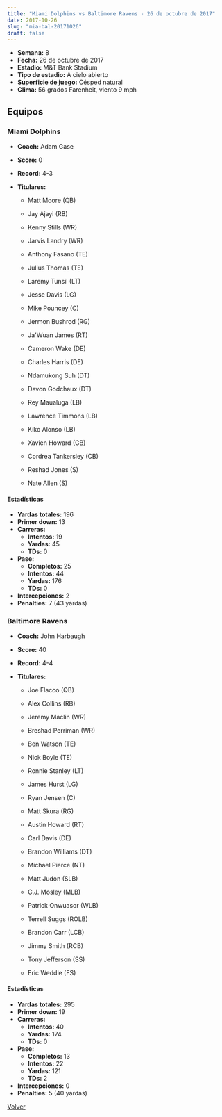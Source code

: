 ```yaml
---
title: "Miami Dolphins vs Baltimore Ravens - 26 de octubre de 2017"
date: 2017-10-26
slug: "mia-bal-20171026"
draft: false
---
```


- **Semana:** 8
- **Fecha:** 26 de octubre de 2017
- **Estadio:** M&T Bank Stadium
- **Tipo de estadio:** A cielo abierto
- **Superficie de juego:** Césped natural
- **Clima:** 56 grados Farenheit, viento 9 mph

## Equipos


### Miami Dolphins
* **Coach:** Adam Gase
* **Score:** 0
* **Record:** 4-3
* **Titulares:** 

  * Matt Moore (QB) 

  * Jay Ajayi (RB) 

  * Kenny Stills (WR) 

  * Jarvis Landry (WR) 

  * Anthony Fasano (TE) 

  * Julius Thomas (TE) 

  * Laremy Tunsil (LT) 

  * Jesse Davis (LG) 

  * Mike Pouncey (C) 

  * Jermon Bushrod (RG) 

  * Ja'Wuan James (RT) 

  * Cameron Wake (DE) 

  * Charles Harris (DE) 

  * Ndamukong Suh (DT) 

  * Davon Godchaux (DT) 

  * Rey Maualuga (LB) 

  * Lawrence Timmons (LB) 

  * Kiko Alonso (LB) 

  * Xavien Howard (CB) 

  * Cordrea Tankersley (CB) 

  * Reshad Jones (S) 

  * Nate Allen (S) 

#### Estadísticas
* **Yardas totales:** 196
* **Primer down:** 13
* **Carreras:**
  * **Intentos:** 19
  * **Yardas:** 45
  * **TDs:** 0
* **Pase:**
  * **Completos:** 25
  * **Intentos:** 44
  * **Yardas:** 176
  * **TDs:** 0
* **Intercepciones:** 2
* **Penalties:** 7 (43 yardas)

### Baltimore Ravens
* **Coach:** John Harbaugh
* **Score:** 40
* **Record:** 4-4
* **Titulares:** 

  * Joe Flacco (QB) 

  * Alex Collins (RB) 

  * Jeremy Maclin (WR) 

  * Breshad Perriman (WR) 

  * Ben Watson (TE) 

  * Nick Boyle (TE) 

  * Ronnie Stanley (LT) 

  * James Hurst (LG) 

  * Ryan Jensen (C) 

  * Matt Skura (RG) 

  * Austin Howard (RT) 

  * Carl Davis (DE) 

  * Brandon Williams (DT) 

  * Michael Pierce (NT) 

  * Matt Judon (SLB) 

  * C.J. Mosley (MLB) 

  * Patrick Onwuasor (WLB) 

  * Terrell Suggs (ROLB) 

  * Brandon Carr (LCB) 

  * Jimmy Smith (RCB) 

  * Tony Jefferson (SS) 

  * Eric Weddle (FS) 

#### Estadísticas
* **Yardas totales:** 295
* **Primer down:** 19
* **Carreras:**
  * **Intentos:** 40
  * **Yardas:** 174
  * **TDs:** 0
* **Pase:**
  * **Completos:** 13
  * **Intentos:** 22
  * **Yardas:** 121
  * **TDs:** 2
* **Intercepciones:** 0
* **Penalties:** 5 (40 yardas)


[Volver](/historia/2017)
